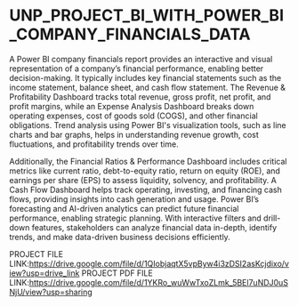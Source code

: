 # UNP_PROJECT_BI_WITH_POWER_BI_COMPANY_FINANCIALS_DATA

A Power BI company financials report provides an interactive and visual representation of a company’s financial performance, enabling better decision-making. It typically includes key financial statements such as the income statement, balance sheet, and cash flow statement. The Revenue & Profitability Dashboard tracks total revenue, gross profit, net profit, and profit margins, while an Expense Analysis Dashboard breaks down operating expenses, cost of goods sold (COGS), and other financial obligations. Trend analysis using Power BI's visualization tools, such as line charts and bar graphs, helps in understanding revenue growth, cost fluctuations, and profitability trends over time.

Additionally, the Financial Ratios & Performance Dashboard includes critical metrics like current ratio, debt-to-equity ratio, return on equity (ROE), and earnings per share (EPS) to assess liquidity, solvency, and profitability. A Cash Flow Dashboard helps track operating, investing, and financing cash flows, providing insights into cash generation and usage. Power BI’s forecasting and AI-driven analytics can predict future financial performance, enabling strategic planning. With interactive filters and drill-down features, stakeholders can analyze financial data in-depth, identify trends, and make data-driven business decisions efficiently.

PROJECT FILE LINK:https://drive.google.com/file/d/1QIobjaqtX5vpByw4i3zDSI2asKcjdixo/view?usp=drive_link
PROJECT PDF FILE LINK:https://drive.google.com/file/d/1YKRo_wuWwTxoZLmk_5BEl7uNDJ0uSNjU/view?usp=sharing
